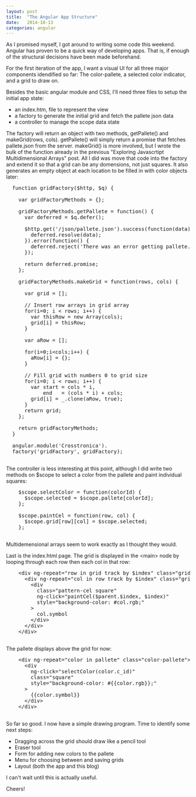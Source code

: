 ```yaml
---
layout: post
title:  "The Angular App Structure"
date:   2014-10-13
categories: angular
---
```


As I promised myself, I got around to writing some code this weekend. Angular has proven to be a quick way of developing apps. That is, if enough of the structural decisions have been made beforehand.

For the first iteration of the app, I want a visual UI for all three major components idendified so far: The color-pallete, a selected color indicator, and a grid to draw on.

Besides the basic angular module and CSS, I'll need three files to setup the initial app state:
- an index.htm, file to represent the view
- a factory to generate the initial grid and fetch the pallete json data
- a controller to manage the scope data state

The factory will return an object with two methods, getPallete() and makeGrid(rows, cols). getPallete() will simply return a promise that fetches pallete.json from the server. makeGrid() is more involved, but I wrote the bulk of the function already in the previous "Exploring Javascrtipt Multidimensional Arrays" post. All I did was move that code into the factory and extend it so that a grid can be any domensions, not just squares. It also generates an empty object at each location to be filled in with color objects later:

<div code-showhide headline="Pattern Grid Factory">

  <pre>
  function gridFactory($http, $q) {

    var gridFactoryMethods = {};

    gridFactoryMethods.getPallete = function() {
      var deferred = $q.defer();

      $http.get('/json/pallete.json').success(function(data){
        deferred.resolve(data);
      }).error(function() {
        deferred.reject('There was an error getting pallete.json');
      });

      return deferred.promise;
    };

    gridFactoryMethods.makeGrid = function(rows, cols) {

      var grid = [];

      // Insert row arrays in grid array
      for(i=0; i &lt; rows; i++) {
        var thisRow = new Array(cols);
        grid[i] = thisRow;
      }

      var aRow = [];

      for(i=0;i&lt;cols;i++) {
        aRow[i] = {};
      }

      // Fill grid with numbers 0 to grid size
      for(i=0; i &lt; rows; i++) {
        var start = cols * i,
            end   = (cols * i) + cols;
        grid[i] = _.clone(aRow, true);
      }
      return grid;
    };

    return gridFactoryMethods;
  }

  angular.module('Crosstronica').
  factory('gridFactory', gridFactory);
  </pre>
</div>

The controller is less interesting at this point, although I did write two methods on $scope to select a color from the pallete and paint individual squares:

<div code-showhide headline="Color Pallete Controller Functions">

  <pre>
    $scope.selectColor = function(colorId) {
      $scope.selected = $scope.pallete[colorId];
    };

    $scope.paintCel = function(row, col) {
      $scope.grid[row][col] = $scope.selected;
    };
  </pre>
</div>

Multidemensional arrays seem to work exactly as I thought they would.

Last is the index.html page. The grid is displayed in the &lt;main&gt; node by looping through each row then each col in that row:

<div code-showhide headline="HTML to display Pattern Grid">

  <pre>
    &lt;div ng-repeat=&quot;row in grid track by $index&quot; class=&quot;grid pattern-row&quot;&gt;
      &lt;div ng-repeat=&quot;col in row track by $index&quot; class=&quot;grid&quot;&gt;
        &lt;div
          class=&quot;pattern-cel square&quot;
          ng-click=&quot;paintCel($parent.$index, $index)&quot;
          style=&quot;background-color: #col.rgb;&quot;
        &gt;
          col.symbol
        &lt;/div&gt;
      &lt;/div&gt;
    &lt;/div&gt;
  </pre>
</div>

The pallete displays above the grid for now:

<div code-showhide headline="Color Pallete HTML">

  <pre>
    &lt;div ng-repeat=&quot;color in pallete&quot; class=&quot;color-pallete&quot;&gt;
      &lt;div
        ng-click=&quot;selectColor(color.c_id)&quot;
        class=&quot;square&quot;
        style=&quot;background-color: #{{color.rgb}};&quot;
      &gt;
        {{color.symbol}}
      &lt;/div&gt;
    &lt;/div&gt;
  </pre>
</div>

So far so good. I now have a simple drawing program. Time to identify some next steps:

- Dragging across the grid should draw like a pencil tool
- Eraser tool
- Form for adding new colors to the pallete
- Menu for choosing between and saving grids
- Layout (both the app and this blog)

I can't wait until this is actually useful.

Cheers!
